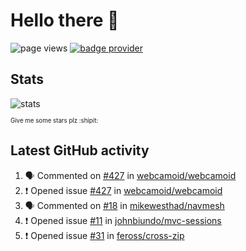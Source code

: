 # Hello there 👋

![page views](https://komarev.com/ghpvc/?username=konradlinkowski&color=brightgreen)
[![badge provider](https://anybadge.herokuapp.com/badge?label=create&message=your%20own%20badge)](https://github.com/KonradLinkowski/AnyBadge)

## Stats
![stats](https://github-readme-stats.vercel.app/api?username=KonradLinkowski&hide_title=true&show_icons=true&include_all_commits=true&count_private=true&disable_animations=true&theme=dark)

<sub><sub>Give me some stars plz :shipit:</sub></sub>

## Latest GitHub activity
<!--START_SECTION:activity-->
1. 🗣 Commented on [#427](https://github.com/webcamoid/webcamoid/issues/427) in [webcamoid/webcamoid](https://github.com/webcamoid/webcamoid)
2. ❗️ Opened issue [#427](https://github.com/webcamoid/webcamoid/issues/427) in [webcamoid/webcamoid](https://github.com/webcamoid/webcamoid)
3. 🗣 Commented on [#18](https://github.com/mikewesthad/navmesh/issues/18) in [mikewesthad/navmesh](https://github.com/mikewesthad/navmesh)
4. ❗️ Opened issue [#11](https://github.com/johnbiundo/mvc-sessions/issues/11) in [johnbiundo/mvc-sessions](https://github.com/johnbiundo/mvc-sessions)
5. ❗️ Opened issue [#31](https://github.com/feross/cross-zip/issues/31) in [feross/cross-zip](https://github.com/feross/cross-zip)
<!--END_SECTION:activity-->
